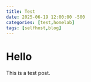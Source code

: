 ```yaml
---
title: Test
date: 2025-06-19 12:00:00 -500
categories: [test,homelab]
tags: [selfhost,blog]
---
```


# Hello

This is a test post.

